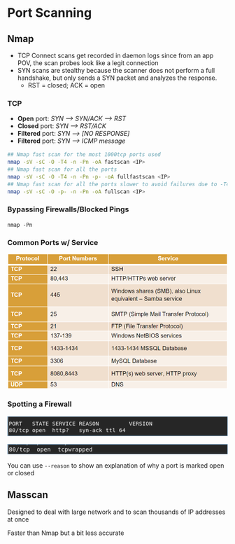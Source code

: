 # Port Scanning

## Nmap

* TCP Connect scans get recorded in daemon logs since from an app POV, the scan probes look like a legit connection
* SYN scans are stealthy because the scanner does not perform a full handshake, but only sends a SYN packet and analyzes the response.
  * RST = closed; ACK = open

### TCP

* **Open** port: _SYN --> SYN/ACK --> RST_
* **Closed** port: _SYN --> RST/ACK_
* **Filtered** port: _SYN --> \[NO RESPONSE]_
* **Filtered** port: _SYN --> ICMP message_

```bash
## Nmap fast scan for the most 1000tcp ports used
nmap -sV -sC -O -T4 -n -Pn -oA fastscan <IP> 
## Nmap fast scan for all the ports
nmap -sV -sC -O -T4 -n -Pn -p- -oA fullfastscan <IP> 
## Nmap fast scan for all the ports slower to avoid failures due to -T4
nmap -sV -sC -O -p- -n -Pn -oA fullscan <IP>
```

### Bypassing Firewalls/Blocked Pings

```
nmap -Pn
```

### Common Ports w/ Service

![](<../../../../.gitbook/assets/image (10).png>)

### Spotting a Firewall

![version not recognized regardless of open http port](<../../../../.gitbook/assets/image (6).png>)

![service type not recognized. "tcpwrapped" means TCP handshake completed, but remote host closed the connection w/o receiving any data](<../../../../.gitbook/assets/image (7).png>)

You can use `--reason` to show an explanation of why a port is marked open or closed

## Masscan

Designed to deal with large network and to scan thousands of IP addresses at once

Faster than Nmap but a bit less accurate
